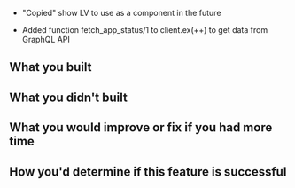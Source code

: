 * "Copied" show LV to use as a component in the future

* Added function fetch_app_status/1 to client.ex(++) to get data from GraphQL API


## What you built
## What you didn't built

## What you would improve or fix if you had more time
## How you'd determine if this feature is successful